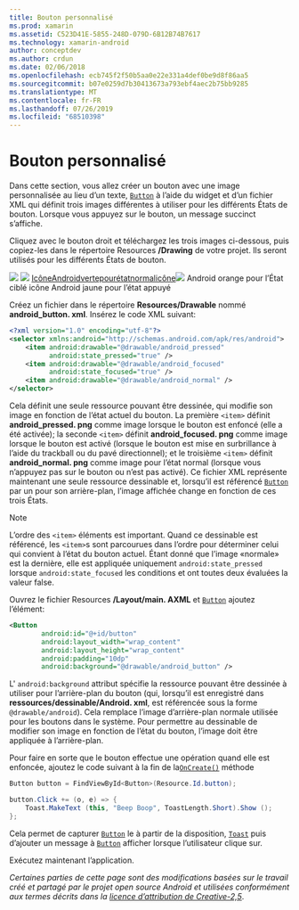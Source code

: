 ```yaml
---
title: Bouton personnalisé
ms.prod: xamarin
ms.assetid: C523D41E-5855-248D-079D-6B12B74B7617
ms.technology: xamarin-android
author: conceptdev
ms.author: crdun
ms.date: 02/06/2018
ms.openlocfilehash: ecb745f2f50b5aa0e22e331a4def0be9d8f86aa5
ms.sourcegitcommit: b07e0259d7b30413673a793ebf4aec2b75bb9285
ms.translationtype: MT
ms.contentlocale: fr-FR
ms.lasthandoff: 07/26/2019
ms.locfileid: "68510398"
---
```

# <a name="custom-button"></a>Bouton personnalisé

Dans cette section, vous allez créer un bouton avec une image personnalisée au lieu d’un texte, [`Button`](xref:Android.Widget.Button) à l’aide du widget et d’un fichier XML qui définit trois images différentes à utiliser pour les différents États de bouton. Lorsque vous appuyez sur le bouton, un message succinct s’affiche.

Cliquez avec le bouton droit et téléchargez les trois images ci-dessous, puis copiez-les dans le répertoire Resources **/Drawing** de votre projet. Ils seront utilisés pour les différents États de bouton.

 [ ![](custom-button-images/android-focused.png)](custom-button-images/android-focused.png#lightbox) [ ![](custom-button-images/android-pressed.png)](custom-button-images/android-pressed.png#lightbox) [ IcôneAndroidvertepourétatnormalicône![](custom-button-images/android-normal.png)](custom-button-images/android-normal.png#lightbox) Android orange pour l’État ciblé icône Android jaune pour l’état appuyé

Créez un fichier dans le répertoire **Resources/Drawable** nommé **android_button. xml**. Insérez le code XML suivant:

```xml
<?xml version="1.0" encoding="utf-8"?>
<selector xmlns:android="http://schemas.android.com/apk/res/android">
    <item android:drawable="@drawable/android_pressed"
          android:state_pressed="true" />
    <item android:drawable="@drawable/android_focused"
          android:state_focused="true" />
    <item android:drawable="@drawable/android_normal" />
</selector>
```

Cela définit une seule ressource pouvant être dessinée, qui modifie son image en fonction de l’état actuel du bouton. La première `<item>` définit **android_pressed. png** comme image lorsque le bouton est enfoncé (elle a été activée); la seconde `<item>` définit **android_focused. png** comme image lorsque le bouton est activé (lorsque le bouton est mise en surbrillance à l’aide du trackball ou du pavé directionnel); et le troisième `<item>` définit **android_normal. png** comme image pour l’état normal (lorsque vous n’appuyez pas sur le bouton ou n’est pas activé). Ce fichier XML représente maintenant une seule ressource dessinable et, lorsqu’il est référencé [`Button`](xref:Android.Widget.Button) par un pour son arrière-plan, l’image affichée change en fonction de ces trois États.


> [!NOTE]
> L’ordre des `<item>` éléments est important. Quand ce dessinable est référencé, les `<item>`s sont parcourues dans l’ordre pour déterminer celui qui convient à l’état du bouton actuel.
> Étant donné que l’image «normale» est la dernière, elle est appliquée uniquement `android:state_pressed` lorsque `android:state_focused` les conditions et ont toutes deux évaluées la valeur false.

Ouvrez le fichier Resources **/Layout/main. AXML** et [`Button`](xref:Android.Widget.Button) ajoutez l’élément:

```xml
<Button
        android:id="@+id/button"
        android:layout_width="wrap_content"
        android:layout_height="wrap_content"
        android:padding="10dp"
        android:background="@drawable/android_button" />
```

L' `android:background` attribut spécifie la ressource pouvant être dessinée à utiliser pour l’arrière-plan du bouton (qui, lorsqu’il est enregistré dans **ressources/dessinable/Android. xml**, est référencée sous la forme `@drawable/android`). Cela remplace l’image d’arrière-plan normale utilisée pour les boutons dans le système. Pour permettre au dessinable de modifier son image en fonction de l’état du bouton, l’image doit être appliquée à l’arrière-plan.

Pour faire en sorte que le bouton effectue une opération quand elle est enfoncée, ajoutez le code suivant à la fin de la[`OnCreate()`](xref:Android.App.Activity.OnCreate*)
méthode

```csharp
Button button = FindViewById<Button>(Resource.Id.button);

button.Click += (o, e) => {
    Toast.MakeText (this, "Beep Boop", ToastLength.Short).Show ();
};
```

Cela permet de capturer [`Button`](xref:Android.Widget.Button) le à partir de la disposition, [`Toast`](xref:Android.Widget.Toast) puis d’ajouter un message à [`Button`](xref:Android.Widget.Button) afficher lorsque l’utilisateur clique sur.

Exécutez maintenant l’application.


*Certaines parties de cette page sont des modifications basées sur le travail créé et partagé par le projet open source Android et utilisées conformément aux termes décrits dans la*
[*licence d’attribution de Creative-2,5*](http://creativecommons.org/licenses/by/2.5/).
